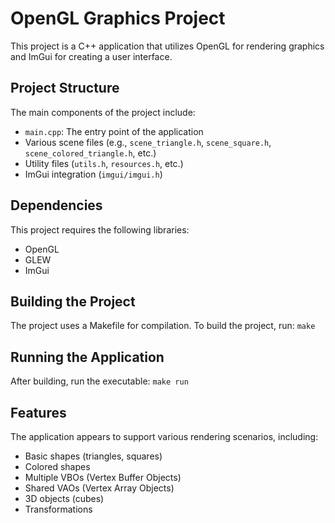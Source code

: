 # OpenGL Graphics Project

This project is a C++ application that utilizes OpenGL for rendering graphics and ImGui for creating a user interface.

## Project Structure

The main components of the project include:

- `main.cpp`: The entry point of the application
- Various scene files (e.g., `scene_triangle.h`, `scene_square.h`, `scene_colored_triangle.h`, etc.)
- Utility files (`utils.h`, `resources.h`, etc.)
- ImGui integration (`imgui/imgui.h`)

## Dependencies

This project requires the following libraries:

- OpenGL
- GLEW
- ImGui

## Building the Project

The project uses a Makefile for compilation. To build the project, run: `make`

## Running the Application

After building, run the executable: `make run`

## Features

The application appears to support various rendering scenarios, including:

- Basic shapes (triangles, squares)
- Colored shapes
- Multiple VBOs (Vertex Buffer Objects)
- Shared VAOs (Vertex Array Objects)
- 3D objects (cubes)
- Transformations
 
